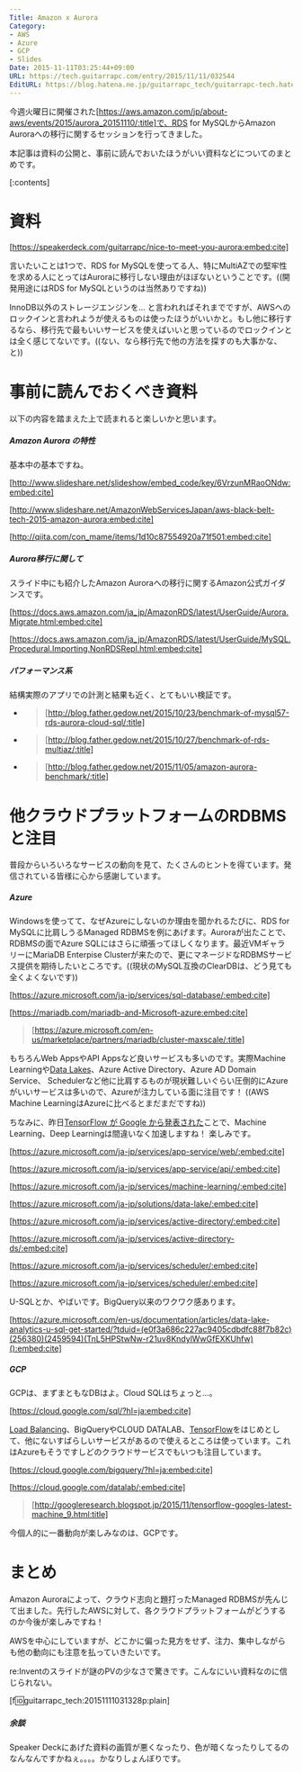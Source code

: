```yaml
---
Title: Amazon x Aurora
Category:
- AWS
- Azure
- GCP
- Slides
Date: 2015-11-11T03:25:44+09:00
URL: https://tech.guitarrapc.com/entry/2015/11/11/032544
EditURL: https://blog.hatena.ne.jp/guitarrapc_tech/guitarrapc-tech.hatenablog.com/atom/entry/6653458415127689755
---
```


今週火曜日に開催された[https://aws.amazon.com/jp/about-aws/events/2015/aurora_20151110/:title]で、RDS for MySQLからAmazon Auroraへの移行に関するセッションを行ってきました。

本記事は資料の公開と、事前に読んでおいたほうがいい資料などについてのまとめです。

[:contents]

# 資料

[https://speakerdeck.com/guitarrapc/nice-to-meet-you-aurora:embed:cite]

言いたいことは1つで、RDS for MySQLを使ってる人、特にMultiAZでの堅牢性を求める人にとってはAuroraに移行しない理由がほぼないということです。((開発用途にはRDS for MySQLというのは当然ありですね))

InnoDB以外のストレージエンジンを... と言われればそれまでですが、AWSへのロックインと言われようが使えるものは使ったほうがいいかと。もし他に移行するなら、移行先で最もいいサービスを使えばいいと思っているのでロックインとは全く感じてないです。((ない、なら移行先で他の方法を探すのも大事かな、と))

# 事前に読んでおくべき資料

以下の内容を踏まえた上で読まれると楽しいかと思います。

##### Amazon Aurora の特性

基本中の基本ですね。



[http://www.slideshare.net/slideshow/embed_code/key/6VrzunMRaoONdw:embed:cite]

[http://www.slideshare.net/AmazonWebServicesJapan/aws-black-belt-tech-2015-amazon-aurora:embed:cite]





[http://qiita.com/con_mame/items/1d10c87554920a71f501:embed:cite]

##### Aurora移行に関して

スライド中にも紹介したAmazon Auroraへの移行に関するAmazon公式ガイダンスです。

[https://docs.aws.amazon.com/ja_jp/AmazonRDS/latest/UserGuide/Aurora.Migrate.html:embed:cite]

[https://docs.aws.amazon.com/ja_jp/AmazonRDS/latest/UserGuide/MySQL.Procedural.Importing.NonRDSRepl.html:embed:cite]

##### パフォーマンス系

結構実際のアプリでの計測と結果も近く、とてもいい検証です。

- > [http://blog.father.gedow.net/2015/10/23/benchmark-of-mysql57-rds-aurora-cloud-sql/:title]
- > [http://blog.father.gedow.net/2015/10/27/benchmark-of-rds-multiaz/:title]
- > [http://blog.father.gedow.net/2015/11/05/amazon-aurora-benchmark/:title]


# 他クラウドプラットフォームのRDBMSと注目

普段からいろいろなサービスの動向を見て、たくさんのヒントを得ています。発信されている皆様に心から感謝しています。

##### Azure

Windowsを使ってて、なぜAzureにしないのか理由を聞かれるたびに、RDS for MySQLに比肩しうるManaged RDBMSを例にあげます。Auroraが出たことで、RDBMSの面でAzure SQLにはさらに頑張ってほしくなります。最近VMギャラリーにMariaDB Enterpise Clusterが来たので、更にマネージドなRDBMSサービス提供を期待したいところです。((現状のMySQL互換のClearDBは、どう見ても全くよくないです))

[https://azure.microsoft.com/ja-jp/services/sql-database/:embed:cite]

[https://mariadb.com/mariadb-and-Microsoft-azure:embed:cite]

> [https://azure.microsoft.com/en-us/marketplace/partners/mariadb/cluster-maxscale/:title]


もちろんWeb AppsやAPI Appsなど良いサービスも多いのです。実際Machine Learningや[Data Lakes](https://buchizo.wordpress.com/2015/10/29/azure-data-lake%E3%81%8Cpublic-preview/)、Azure Active Directory、Azure AD Domain Service、 Schedulerなど他に比肩するものが現状難しいぐらい圧倒的にAzureがいいサービスは多いので、Azureが注力している面に注目です！ ((AWS Machine LearningはAzureに比べるとまだまだですね))

ちなみに、昨日[TensorFlow が Google から発表された](http://googledevjp.blogspot.jp/2015/11/tensorflow-google.html)ことで、Machine Learning、Deep Learningは間違いなく加速しますね！ 楽しみです。

[https://azure.microsoft.com/ja-jp/services/app-service/web/:embed:cite]

[https://azure.microsoft.com/ja-jp/services/app-service/api/:embed:cite]

[https://azure.microsoft.com/ja-jp/services/machine-learning/:embed:cite]

[https://azure.microsoft.com/ja-jp/solutions/data-lake/:embed:cite]

[https://azure.microsoft.com/ja-jp/services/active-directory/:embed:cite]

[https://azure.microsoft.com/ja-jp/services/active-directory-ds/:embed:cite]

[https://azure.microsoft.com/ja-jp/services/scheduler/:embed:cite]

[https://azure.microsoft.com/ja-jp/services/scheduler/:embed:cite]

U-SQLとか、やばいです。BigQuery以来のワクワク感あります。

[https://azure.microsoft.com/en-us/documentation/articles/data-lake-analytics-u-sql-get-started/?tduid=(e0f3a686c227ac9405cdbdfc88f7b82c)(256380)(2459594)(TnL5HPStwNw-r21uv8KndylWwGfEXKUhfw)():embed:cite]

##### GCP

GCPは、まずまともなDBはよ。Cloud SQLはちょっと...。

[https://cloud.google.com/sql/?hl=ja:embed:cite]

[Load Balancing](https://cloud.google.com/compute/docs/load-balancing/http/)、BigQueryやCLOUD DATALAB、[TensorFlow](http://www.tensorflow.org/)をはじめとして、他にないすばらしいサービスがあるので使えるところは使っています。これはAzureもそうですしどのクラウドサービスでもいつも注目しています。

[https://cloud.google.com/bigquery/?hl=ja:embed:cite]

[https://cloud.google.com/datalab/:embed:cite]

> [http://googleresearch.blogspot.jp/2015/11/tensorflow-googles-latest-machine_9.html:title]


今個人的に一番動向が楽しみなのは、GCPです。

# まとめ

Amazon Auroraによって、クラウド志向と題打ったManaged RDBMSが先んじて出ました。先行したAWSに対して、各クラウドプラットフォームがどうするのか今後が楽しみですね！

AWSを中心にしていますが、どこかに偏った見方をせず、注力、集中しながらも他の動向にも注意を払っていきたいです。

re:Inventのスライドが謎のPVの少なさで驚きです。こんなにいい資料なのに信じられない。

[f:id:guitarrapc_tech:20151111031328p:plain]

##### 余談

Speaker Deckにあげた資料の画質が悪くなったり、色が暗くなったりしてるのなんなんですかねぇ。。。。かなりしょんぼりです。
